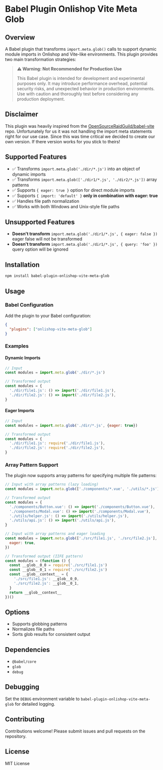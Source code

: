 # Babel Plugin Onlishop Vite Meta Glob

## Overview

A Babel plugin that transforms `import.meta.glob()` calls to support dynamic
module imports in Onlishop and Vite-like environments. This plugin provides two
main transformation strategies:

> **⚠️ Warning: Not Recommended for Production Use**
>
> This Babel plugin is intended for development and experimental purposes only.
> It may introduce performance overhead, potential security risks, and
> unexpected behavior in production environments. Use with caution and
> thoroughly test before considering any production deployment.

## Disclaimer

This plugin was heavily inspired from the
[OpenSourceRaidGuild/babel-vite](https://github.com/OpenSourceRaidGuild/babel-vite)
repo. Unfortunately for us it was not handling the import meta statements right
for our use case. Since this was time critical we decided to create our own
version. If there version works for you stick to theirs!

## Supported Features

- ✅ Transforms `import.meta.glob('./dir/*.js')` into an object of dynamic
  imports
- ✅ Transforms `import.meta.glob(['./dir1/*.js', './dir2/*.js'])` array
  patterns
- ✅ Supports `{ eager: true }` option for direct module imports
- ✅ Supports `{ import: 'default' }` **only in combination with eager: true**
- ✅ Handles file path normalization
- ✅ Works with both Windows and Unix-style file paths

## Unsupported Features

- **Doesn't transform** `import.meta.glob('./dir1/*.js', { eager: false })`
  eager false will not be transformed
- **Doesn't transform** `import.meta.glob('./dir1/*.js', { query: 'foo' })`
  query option will be ignored

## Installation

```bash
npm install babel-plugin-onlishop-vite-meta-glob
```

## Usage

### Babel Configuration

Add the plugin to your Babel configuration:

```json
{
  "plugins": ["onlishop-vite-meta-glob"]
}
```

### Examples

#### Dynamic Imports

```javascript
// Input
const modules = import.meta.glob('./dir/*.js')

// Transformed output
const modules = {
  './dir/file1.js': () => import('./dir/file1.js'),
  './dir/file2.js': () => import('./dir/file2.js'),
}
```

#### Eager Imports

```javascript
// Input
const modules = import.meta.glob('./dir/*.js', {eager: true})

// Transformed output
const modules = {
  './dir/file1.js': require('./dir/file1.js'),
  './dir/file2.js': require('./dir/file2.js'),
}
```

### Array Pattern Support

The plugin now supports array patterns for specifying multiple file patterns:

```javascript
// Input with array patterns (lazy loading)
const modules = import.meta.glob(['./components/*.vue', './utils/*.js'])

// Transformed output
const modules = {
  './components/Button.vue': () => import('./components/Button.vue'),
  './components/Modal.vue': () => import('./components/Modal.vue'),
  './utils/helper.js': () => import('./utils/helper.js'),
  './utils/api.js': () => import('./utils/api.js'),
}

// Input with array patterns and eager loading
const modules = import.meta.glob(['./src/file1.js', './src/file2.js'], {
  eager: true,
})

// Transformed output (IIFE pattern)
const modules = (function () {
  const __glob__0_0 = require('./src/file1.js')
  const __glob__0_1 = require('./src/file2.js')
  const __glob__context__ = {
    './src/file1.js': __glob__0_0,
    './src/file2.js': __glob__0_1,
  }
  return __glob__context__
})()
```

## Options

- Supports globbing patterns
- Normalizes file paths
- Sorts glob results for consistent output

## Dependencies

- `@babel/core`
- `glob`
- `debug`

## Debugging

Set the `DEBUG` environment variable to `babel-plugin-onlishop-vite-meta-glob`
for detailed logging.

## Contributing

Contributions welcome! Please submit issues and pull requests on the repository.

## License

MIT License
